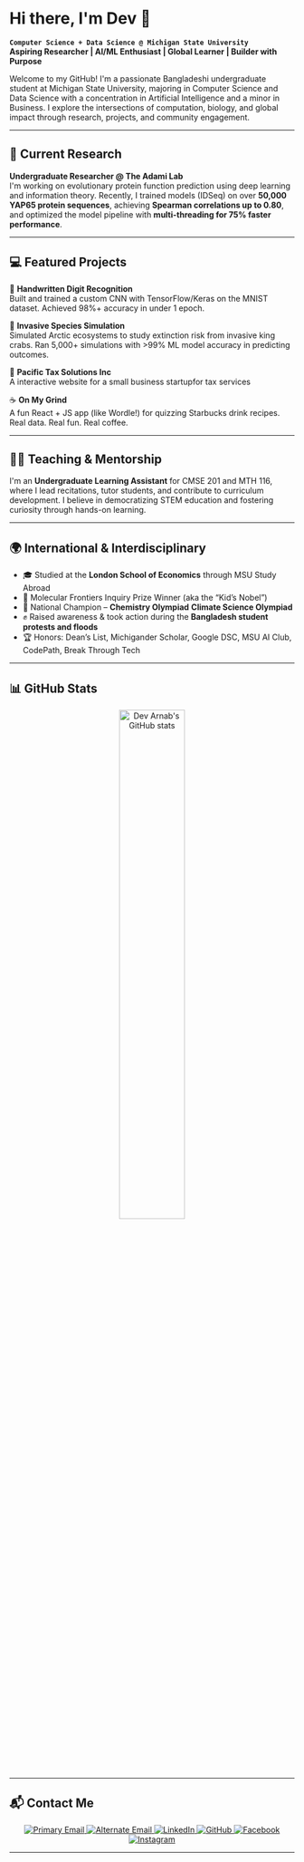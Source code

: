 
# Hi there, I'm Dev 👋

**`Computer Science + Data Science @ Michigan State University`**  
**Aspiring Researcher | AI/ML Enthusiast | Global Learner | Builder with Purpose**

Welcome to my GitHub! I'm a passionate Bangladeshi undergraduate student at Michigan State University, majoring in Computer Science and Data Science with a concentration in Artificial Intelligence and a minor in Business. I explore the intersections of computation, biology, and global impact through research, projects, and community engagement.

---

## 🔬 Current Research

**Undergraduate Researcher @ The Adami Lab**  
I'm working on evolutionary protein function prediction using deep learning and information theory. Recently, I trained models (IDSeq) on over **50,000 YAP65 protein sequences**, achieving **Spearman correlations up to 0.80**, and optimized the model pipeline with **multi-threading for 75% faster performance**.

---

## 💻 Featured Projects

🧠 **Handwritten Digit Recognition**  
Built and trained a custom CNN with TensorFlow/Keras on the MNIST dataset. Achieved 98%+ accuracy in under 1 epoch.

🌱 **Invasive Species Simulation**  
Simulated Arctic ecosystems to study extinction risk from invasive king crabs. Ran 5,000+ simulations with >99% ML model accuracy in predicting outcomes.

🏢 **Pacific Tax Solutions Inc**  
A interactive website for a small business startupfor tax services

☕ **On My Grind**  
A fun React + JS app (like Wordle!) for quizzing Starbucks drink recipes. Real data. Real fun. Real coffee.

---

## 👨‍🏫 Teaching & Mentorship

I'm an **Undergraduate Learning Assistant** for CMSE 201 and MTH 116, where I lead recitations, tutor students, and contribute to curriculum development. I believe in democratizing STEM education and fostering curiosity through hands-on learning.

---

## 🌍 International & Interdisciplinary

- 🎓 Studied at the **London School of Economics** through MSU Study Abroad  
- 🧠 Molecular Frontiers Inquiry Prize Winner (aka the “Kid’s Nobel”)  
- 🌱 National Champion – **Chemistry Olympiad** **Climate Science Olympiad**  
- ✊ Raised awareness & took action during the **Bangladesh student protests and floods**  
- 🏆 Honors: Dean’s List, Michigander Scholar, Google DSC, MSU AI Club, CodePath, Break Through Tech

---

## 📊 GitHub Stats

<p align="center">
  <img src="https://github-readme-stats.vercel.app/api?username=Dev-Arnab&show_icons=true&theme=github_dark&hide=contribs&count_private=true" alt="Dev Arnab's GitHub stats" width="48%" />
</p>

---

## 📬 Contact Me

<p align="center">
  <a href="mailto:arnabdev@msu.edu">
    <img src="https://img.shields.io/badge/Email-arnabdev@msu.edu-D14836?style=for-the-badge&logo=gmail&logoColor=white" alt="Primary Email">
  </a>
  <a href="mailto:your.devjyotighosharnab@gmail.com">
    <img src="https://img.shields.io/badge/Alt Email-devjyotighosharnab@gmail.com-blue?style=for-the-badge&logo=minutemailer&logoColor=white" alt="Alternate Email">
  </a>
  <a href="https://www.linkedin.com/in/dev-arnab/">
    <img src="https://img.shields.io/badge/LinkedIn-dev--arnab-blue?style=for-the-badge&logo=linkedin&logoColor=white" alt="LinkedIn">
  </a>
  <a href="https://github.com/Dev-Arnab">
    <img src="https://img.shields.io/badge/GitHub-Dev--Arnab-181717?style=for-the-badge&logo=github&logoColor=white" alt="GitHub">
  </a>
  <a href="https://www.facebook.com/Arnab1891">
    <img src="https://img.shields.io/badge/Facebook-Profile-1877F2?style=for-the-badge&logo=facebook&logoColor=white" alt="Facebook">
  </a>
  <a href="https://www.instagram.com/diabolus_amor">
    <img src="https://img.shields.io/badge/Instagram-Profile-E4405F?style=for-the-badge&logo=instagram&logoColor=white" alt="Instagram">
  </a>
</p>


---

